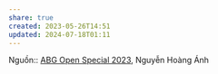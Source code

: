 ```yaml
---
share: true
created: 2023-05-26T14:51
updated: 2024-07-18T01:11
---
```

Nguồn:: [ABG Open Special 2023](ABG%20Open%20Special%202023.md), Nguyễn Hoàng Ánh

